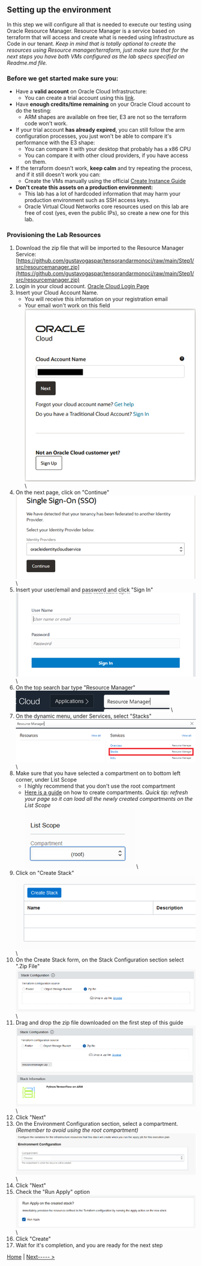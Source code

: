 ## Setting up the environment
In this step we will configure all that is needed to execute our testing using  Oracle Resource Manager. Resource Manager is a service based on terraform that will access and create what is needed using Infrastructure as Code in our tenant.
*Keep in mind that is totally optional to create the resources using Resource manager/terraform, just make sure that for the next steps you have  both VMs configured as the lab specs specified on Readme.md file.*

### Before we get started make sure you:

 - Have a **valid account** on Oracle Cloud Infrastructure:
	 - You can create a trial account using this [link](https://www.oracle.com/cloud/free/).
 - Have **enough credits/time remaining**  on your Oracle Cloud account to do the testing:
	 - ARM shapes are available on free tier, E3 are not so the terraform code won't work.
 - If your trial account **has already expired**, you can still follow the arm configuration processes, you just won't be able to compare it's performance with the E3 shape:
	 - You can compare it with your desktop that probably has a x86 CPU
	 - You can compare it with other cloud providers, if you have access on them.
 - If the terraform doesn't work, **keep calm** and try repeating the process, and if it still doesn't work you can:
	 - Create the VMs manually using the official [Create Instance Guide](https://docs.oracle.com/en-us/iaas/Content/Compute/Tasks/launchinginstance.htm)
- **Don't create this assets on a production environment:**
	 - This lab has a lot of hardcoded information that may harm your production environment such as SSH access keys.
	 - Oracle Virtual Cloud Networks core resources used on this lab are free of cost (yes, even the public IPs), so create a new one for this lab.

### Provisioning the Lab Resources

1. Download the zip file that will be imported to the Resource Manager Service: [https://github.com/gustavogaspar/tensorandarmonoci/raw/main/Step1/src/resourcemanager.zip](https://github.com/gustavogaspar/tensorandarmonoci/raw/main/Step1/src/resourcemanager.zip)
2. Login in your cloud account. [Oracle Cloud Login Page](https://www.oracle.com/br/cloud/sign-in.html)
3. Insert your Cloud Account Name. 
	- You will receive this information on your registration email
	- Your email won't work on this field
\
![](./img/001-LAB1.PNG)
\
4. On the next page, click on "Continue"
\
![](./img/002-LAB1.PNG)
\
5. Insert your user/email and password and click "Sign In"
\
![](./img/003-LAB1.PNG)
\
6. On the top search bar type "Resource Manager"
\
![](./img/004-LAB1.PNG)
\
7. On the dynamic menu, under Services, select "Stacks"
\
![](./img/005-LAB1.PNG)
\
8. Make sure that you have selected a compartment on to bottom left corner, under List Scope
	- I highly recommend that you don't use the root compartment
	- [Here is a guide](https://docs.oracle.com/en-us/iaas/Content/Identity/Tasks/managingcompartments.htm) on how to create compartments. *Quick tip: refresh your page so it can load all the newly created compartments on the List Scope*
\
![](./img/006-LAB1.PNG)
\
9. Click on "Create Stack"
\
![](./img/007-LAB1.PNG)
\
10. On the Create Stack form, on the  Stack Configuration section select ".Zip File"
\
![](./img/008-LAB1.PNG)
\
11. Drag and drop the zip file downloaded on the first step of this guide
\
![](./img/009-LAB1.PNG)
\
12. Click "Next"
13. On the Environment Configuration section, select a compartment. *(Remember to avoid using the root compartment)*
\
![](./img/010-LAB1.PNG)
\
14. Click "Next"
15. Check the "Run Apply" option
\
![](./img/011-LAB1.PNG)
\
16. Click "Create"
17. Wait for it's completion, and you are ready for the next step


[Home](../README.md)         |         [Next----- >](../Step2/Step2.md)